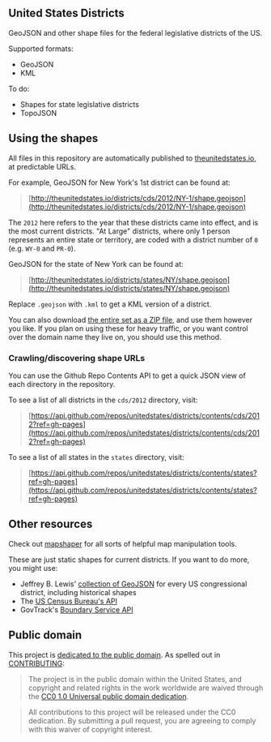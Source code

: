 ## United States Districts

GeoJSON and other shape files for the federal legislative districts of the US.

Supported formats:

* GeoJSON
* KML

To do:

* Shapes for state legislative districts
* TopoJSON

## Using the shapes

All files in this repository are automatically published to [theunitedstates.io](http://theunitedstates.io), at predictable URLs.

For example, GeoJSON for New York's 1st district can be found at:

> [http://theunitedstates.io/districts/cds/2012/NY-1/shape.geojson](http://theunitedstates.io/districts/cds/2012/NY-1/shape.geojson)

The `2012` here refers to the year that these districts came into effect, and is the most current districts. "At Large" districts, where only 1 person represents an entire state or territory, are coded with a district number of `0` (e.g. `WY-0` and `PR-0`).

GeoJSON for the state of New York can be found at:

> [http://theunitedstates.io/districts/states/NY/shape.geojson](http://theunitedstates.io/districts/states/NY/shape.geojson)

Replace `.geojson` with `.kml` to get a KML version of a district.

You can also download [the entire set as a ZIP file](https://github.com/unitedstates/districts/archive/gh-pages.zip), and use them however you like. If you plan on using these for heavy traffic, or you want control over the domain name they live on, you should use this method.

### Crawling/discovering shape URLs

You can use the Github Repo Contents API to get a quick JSON view of each directory in the repository.

To see a list of all districts in the `cds/2012` directory, visit:

> [https://api.github.com/repos/unitedstates/districts/contents/cds/2012?ref=gh-pages](https://api.github.com/repos/unitedstates/districts/contents/cds/2012?ref=gh-pages)

To see a list of all states in the `states` directory, visit:

> [https://api.github.com/repos/unitedstates/districts/contents/states?ref=gh-pages](https://api.github.com/repos/unitedstates/districts/contents/states?ref=gh-pages)

## Other resources

Check out [mapshaper](https://github.com/mbloch/mapshaper) for all sorts of helpful map manipulation tools.

These are just static shapes for current districts. If you want to do more, you might use:

* Jeffrey B. Lewis' [collection of GeoJSON](https://github.com/JeffreyBLewis/congressional-district-boundaries) for every US congressional district, including historical shapes
* The [US Census Bureau's API](http://www.census.gov/developers/)
* GovTrack's [Boundary Service API](http://gis.govtrack.us/map/demo/cd-2012/)

## Public domain

This project is [dedicated to the public domain](LICENSE). As spelled out in [CONTRIBUTING](CONTRIBUTING.md):

> The project is in the public domain within the United States, and copyright and related rights in the work worldwide are waived through the [CC0 1.0 Universal public domain dedication](http://creativecommons.org/publicdomain/zero/1.0/).

> All contributions to this project will be released under the CC0 dedication. By submitting a pull request, you are agreeing to comply with this waiver of copyright interest.
